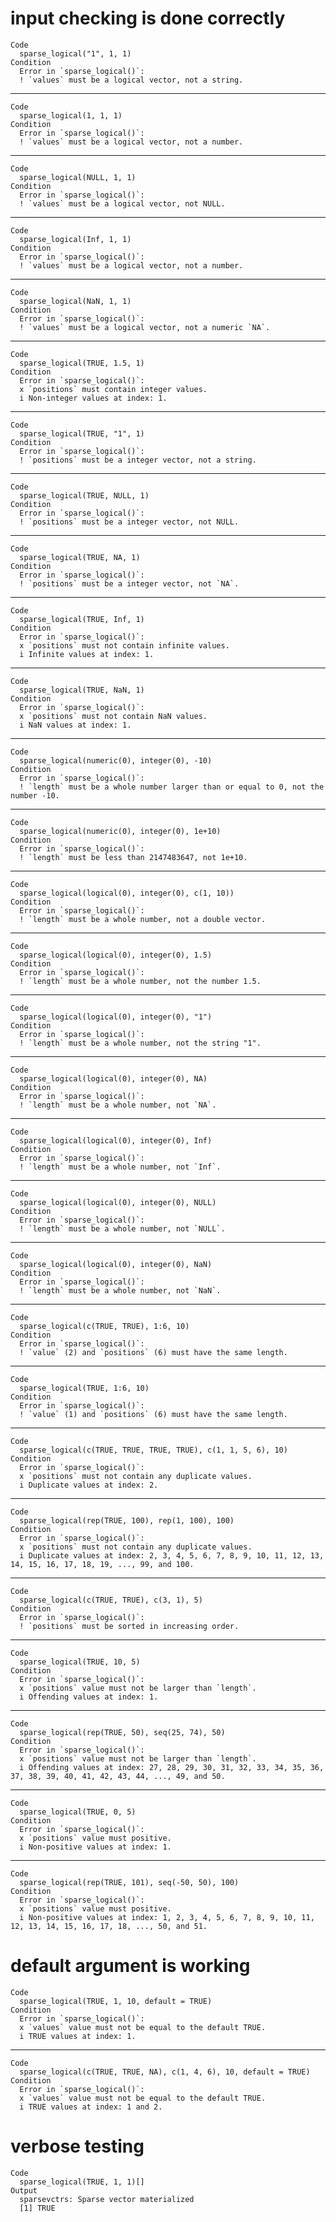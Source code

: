 # input checking is done correctly

    Code
      sparse_logical("1", 1, 1)
    Condition
      Error in `sparse_logical()`:
      ! `values` must be a logical vector, not a string.

---

    Code
      sparse_logical(1, 1, 1)
    Condition
      Error in `sparse_logical()`:
      ! `values` must be a logical vector, not a number.

---

    Code
      sparse_logical(NULL, 1, 1)
    Condition
      Error in `sparse_logical()`:
      ! `values` must be a logical vector, not NULL.

---

    Code
      sparse_logical(Inf, 1, 1)
    Condition
      Error in `sparse_logical()`:
      ! `values` must be a logical vector, not a number.

---

    Code
      sparse_logical(NaN, 1, 1)
    Condition
      Error in `sparse_logical()`:
      ! `values` must be a logical vector, not a numeric `NA`.

---

    Code
      sparse_logical(TRUE, 1.5, 1)
    Condition
      Error in `sparse_logical()`:
      x `positions` must contain integer values.
      i Non-integer values at index: 1.

---

    Code
      sparse_logical(TRUE, "1", 1)
    Condition
      Error in `sparse_logical()`:
      ! `positions` must be a integer vector, not a string.

---

    Code
      sparse_logical(TRUE, NULL, 1)
    Condition
      Error in `sparse_logical()`:
      ! `positions` must be a integer vector, not NULL.

---

    Code
      sparse_logical(TRUE, NA, 1)
    Condition
      Error in `sparse_logical()`:
      ! `positions` must be a integer vector, not `NA`.

---

    Code
      sparse_logical(TRUE, Inf, 1)
    Condition
      Error in `sparse_logical()`:
      x `positions` must not contain infinite values.
      i Infinite values at index: 1.

---

    Code
      sparse_logical(TRUE, NaN, 1)
    Condition
      Error in `sparse_logical()`:
      x `positions` must not contain NaN values.
      i NaN values at index: 1.

---

    Code
      sparse_logical(numeric(0), integer(0), -10)
    Condition
      Error in `sparse_logical()`:
      ! `length` must be a whole number larger than or equal to 0, not the number -10.

---

    Code
      sparse_logical(numeric(0), integer(0), 1e+10)
    Condition
      Error in `sparse_logical()`:
      ! `length` must be less than 2147483647, not 1e+10.

---

    Code
      sparse_logical(logical(0), integer(0), c(1, 10))
    Condition
      Error in `sparse_logical()`:
      ! `length` must be a whole number, not a double vector.

---

    Code
      sparse_logical(logical(0), integer(0), 1.5)
    Condition
      Error in `sparse_logical()`:
      ! `length` must be a whole number, not the number 1.5.

---

    Code
      sparse_logical(logical(0), integer(0), "1")
    Condition
      Error in `sparse_logical()`:
      ! `length` must be a whole number, not the string "1".

---

    Code
      sparse_logical(logical(0), integer(0), NA)
    Condition
      Error in `sparse_logical()`:
      ! `length` must be a whole number, not `NA`.

---

    Code
      sparse_logical(logical(0), integer(0), Inf)
    Condition
      Error in `sparse_logical()`:
      ! `length` must be a whole number, not `Inf`.

---

    Code
      sparse_logical(logical(0), integer(0), NULL)
    Condition
      Error in `sparse_logical()`:
      ! `length` must be a whole number, not `NULL`.

---

    Code
      sparse_logical(logical(0), integer(0), NaN)
    Condition
      Error in `sparse_logical()`:
      ! `length` must be a whole number, not `NaN`.

---

    Code
      sparse_logical(c(TRUE, TRUE), 1:6, 10)
    Condition
      Error in `sparse_logical()`:
      ! `value` (2) and `positions` (6) must have the same length.

---

    Code
      sparse_logical(TRUE, 1:6, 10)
    Condition
      Error in `sparse_logical()`:
      ! `value` (1) and `positions` (6) must have the same length.

---

    Code
      sparse_logical(c(TRUE, TRUE, TRUE, TRUE), c(1, 1, 5, 6), 10)
    Condition
      Error in `sparse_logical()`:
      x `positions` must not contain any duplicate values.
      i Duplicate values at index: 2.

---

    Code
      sparse_logical(rep(TRUE, 100), rep(1, 100), 100)
    Condition
      Error in `sparse_logical()`:
      x `positions` must not contain any duplicate values.
      i Duplicate values at index: 2, 3, 4, 5, 6, 7, 8, 9, 10, 11, 12, 13, 14, 15, 16, 17, 18, 19, ..., 99, and 100.

---

    Code
      sparse_logical(c(TRUE, TRUE), c(3, 1), 5)
    Condition
      Error in `sparse_logical()`:
      ! `positions` must be sorted in increasing order.

---

    Code
      sparse_logical(TRUE, 10, 5)
    Condition
      Error in `sparse_logical()`:
      x `positions` value must not be larger than `length`.
      i Offending values at index: 1.

---

    Code
      sparse_logical(rep(TRUE, 50), seq(25, 74), 50)
    Condition
      Error in `sparse_logical()`:
      x `positions` value must not be larger than `length`.
      i Offending values at index: 27, 28, 29, 30, 31, 32, 33, 34, 35, 36, 37, 38, 39, 40, 41, 42, 43, 44, ..., 49, and 50.

---

    Code
      sparse_logical(TRUE, 0, 5)
    Condition
      Error in `sparse_logical()`:
      x `positions` value must positive.
      i Non-positive values at index: 1.

---

    Code
      sparse_logical(rep(TRUE, 101), seq(-50, 50), 100)
    Condition
      Error in `sparse_logical()`:
      x `positions` value must positive.
      i Non-positive values at index: 1, 2, 3, 4, 5, 6, 7, 8, 9, 10, 11, 12, 13, 14, 15, 16, 17, 18, ..., 50, and 51.

# default argument is working

    Code
      sparse_logical(TRUE, 1, 10, default = TRUE)
    Condition
      Error in `sparse_logical()`:
      x `values` value must not be equal to the default TRUE.
      i TRUE values at index: 1.

---

    Code
      sparse_logical(c(TRUE, TRUE, NA), c(1, 4, 6), 10, default = TRUE)
    Condition
      Error in `sparse_logical()`:
      x `values` value must not be equal to the default TRUE.
      i TRUE values at index: 1 and 2.

# verbose testing

    Code
      sparse_logical(TRUE, 1, 1)[]
    Output
      sparsevctrs: Sparse vector materialized
      [1] TRUE

